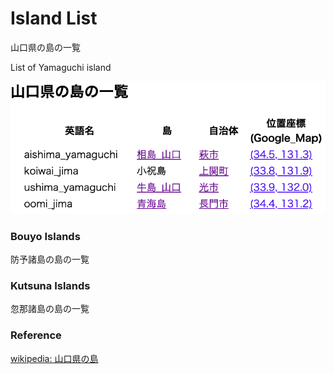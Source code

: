Island List
===============

山口県の島の一覧

List of Yamaguchi island

![island list](https://github.com/ohwada/World_Countries/blob/main/geoPandas/polygon_explode/yamaguchi/island_list/screenshots/yamaguchi_island_list.png)

### Bouyo Islands 

防予諸島の島の一覧

### Kutsuna Islands 

忽那諸島の島の一覧


### Reference

[wikipedia: 山口県の島](https://ja.wikipedia.org/wiki/Category:%E5%B1%B1%E5%8F%A3%E7%9C%8C%E3%81%AE%E5%B3%B6)

